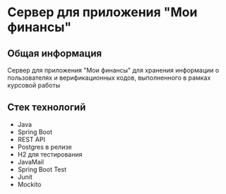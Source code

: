 # Сервер для приложения "Мои финансы"

## Общая информация
Сервер для приложения "Мои финансы" для хранения информации о пользователях и верификационных кодов, выполненного в рамках курсовой работы

## Стек технологий
- Java
- Spring Boot
- REST API
- Postgres в релизе
- H2 для тестирования
- JavaMail
- Spring Boot Test
- Junit
- Mockito
